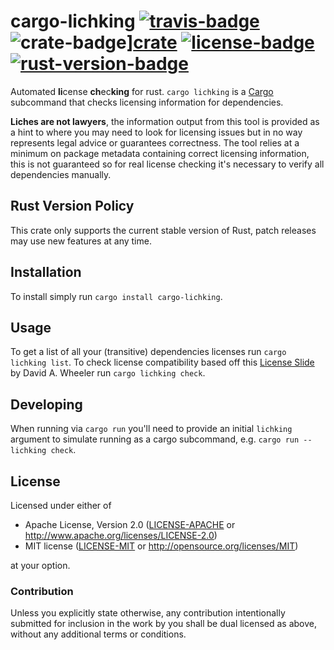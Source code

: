 # cargo-lichking [![travis-badge][]][travis] ![crate-badge][]][crate] [![license-badge][]][license] [![rust-version-badge][]][rust-version]

Automated **li**cense **ch**ec**king** for rust. `cargo lichking` is a [Cargo][]
subcommand that checks licensing information for dependencies.

**Liches are not lawyers**, the information output from this tool is provided as
a hint to where you may need to look for licensing issues but in no way
represents legal advice or guarantees correctness. The tool relies at a minimum
on package metadata containing correct licensing information, this is not
guaranteed so for real license checking it's necessary to verify all
dependencies manually.

## Rust Version Policy

This crate only supports the current stable version of Rust, patch releases may
use new features at any time.

## Installation

To install simply run `cargo install cargo-lichking`.

## Usage

To get a list of all your (transitive) dependencies licenses run `cargo lichking
list`. To check license compatibility based off this [License Slide][] by David
A. Wheeler run `cargo lichking check`.

## Developing

When running via `cargo run` you'll need to provide an initial `lichking`
argument to simulate running as a cargo subcommand, e.g. `cargo run -- lichking
check`.

## License

Licensed under either of

 * Apache License, Version 2.0 ([LICENSE-APACHE](LICENSE-APACHE) or http://www.apache.org/licenses/LICENSE-2.0)
 * MIT license ([LICENSE-MIT](LICENSE-MIT) or http://opensource.org/licenses/MIT)

at your option.

### Contribution

Unless you explicitly state otherwise, any contribution intentionally submitted
for inclusion in the work by you shall be dual licensed as above, without any
additional terms or conditions.

[travis-badge]: https://img.shields.io/travis/Nemo157/cargo-lichking/master.svg?style=flat-square
[travis]: https://travis-ci.org/Nemo157/cargo-lichking
[crate-badge]: https://img.shields.io/crates/v/cargo-lichking.svg?style=flat-square
[crate]: https://crates.io/crates/cargo-lichking
[license-badge]: https://img.shields.io/crates/l/cargo-lichking.svg?style=flat-square
[license]: #license
[rust-version-badge]: https://img.shields.io/badge/rust-latest%20stable-blue.svg?style=flat-square
[rust-version]: #rust-version-policy

[Cargo]: https://github.com/rust-lang/cargo
[License Slide]: http://www.dwheeler.com/essays/floss-license-slide.html

